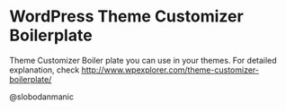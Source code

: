 WordPress Theme Customizer Boilerplate
=================================================

Theme Customizer Boiler plate you can use in your themes. For detailed explanation, check http://www.wpexplorer.com/theme-customizer-boilerplate/

@slobodanmanic
